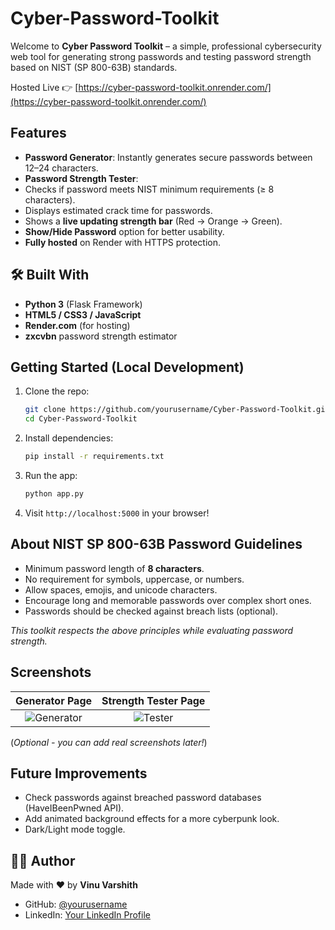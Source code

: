 # Cyber-Password-Toolkit


Welcome to **Cyber Password Toolkit** – a simple, professional cybersecurity web tool for generating strong passwords and testing password strength based on NIST (SP 800-63B) standards.

Hosted Live 👉 [https://cyber-password-toolkit.onrender.com/](https://cyber-password-toolkit.onrender.com/)


##  Features

-  **Password Generator**: Instantly generates secure passwords between 12–24 characters.
-  **Password Strength Tester**:
  - Checks if password meets NIST minimum requirements (≥ 8 characters).
  - Displays estimated crack time for passwords.
  - Shows a **live updating strength bar** (Red → Orange → Green).
-  **Show/Hide Password** option for better usability.
-  **Fully hosted** on Render with HTTPS protection.


## 🛠 Built With

- **Python 3** (Flask Framework)
- **HTML5 / CSS3 / JavaScript**
- **Render.com** (for hosting)
- **zxcvbn** password strength estimator



##  Getting Started (Local Development)

1. Clone the repo:
    ```bash
    git clone https://github.com/yourusername/Cyber-Password-Toolkit.git
    cd Cyber-Password-Toolkit
    ```

2. Install dependencies:
    ```bash
    pip install -r requirements.txt
    ```

3. Run the app:
    ```bash
    python app.py
    ```

4. Visit `http://localhost:5000` in your browser!



##  About NIST SP 800-63B Password Guidelines

- Minimum password length of **8 characters**.
- No requirement for symbols, uppercase, or numbers.
- Allow spaces, emojis, and unicode characters.
- Encourage long and memorable passwords over complex short ones.
- Passwords should be checked against breach lists (optional).

*This toolkit respects the above principles while evaluating password strength.*



##  Screenshots

| Generator Page | Strength Tester Page |
|:--------------:|:--------------------:|
| ![Generator](static/screenshots/generator.png) | ![Tester](static/screenshots/tester.png) |

(*Optional - you can add real screenshots later!*)



##  Future Improvements

- Check passwords against breached password databases (HaveIBeenPwned API).
- Add animated background effects for a more cyberpunk look.
- Dark/Light mode toggle.



## 👨‍💻 Author

Made with ❤️ by **Vinu Varshith**

- GitHub: [@yourusername](https://github.com/yourusername)
- LinkedIn: [Your LinkedIn Profile](https://www.linkedin.com/in/yourprofile/)



